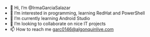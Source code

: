 - 👋 Hi, I’m @IrmaGarciaSalazar
- 👀 I’m interested in programming, learning RedHat and PowerShell
- 🌱 I’m currently learning Android Studio 
- 💞️ I’m looking to collaborate on nice IT projects
- 📫 How to reach me garc0146@algonquinlive.com

<!---
IrmaGarciaSalazar/IrmaGarciaSalazar is a ✨ special ✨ repository because its `README.md` (this file) appears on your GitHub profile.
You can click the Preview link to take a look at your changes.
--->
